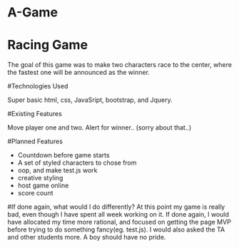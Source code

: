 # A-Game

# Racing Game
The goal of this game was to make two characters race to the center, where the fastest one will be announced as the winner.


#Technologies Used

Super basic html, css, JavaSript, bootstrap, and Jquery.

#Existing Features

Move player one and two.
Alert for winner.. (sorry about that..)

#Planned Features
* Countdown before game starts
* A set of styled characters to chose from
* oop, and make test.js work
* creative styling
* host game online
* score count



#If done again, what would I do differently?
At this point my game is really bad, even though I have spent all week working on it. If done again, I would have allocated my time more rational, and focused on getting the page MVP before trying to do something fancy(eg. test.js). I would also asked the TA and other students more. A boy should have no pride.
